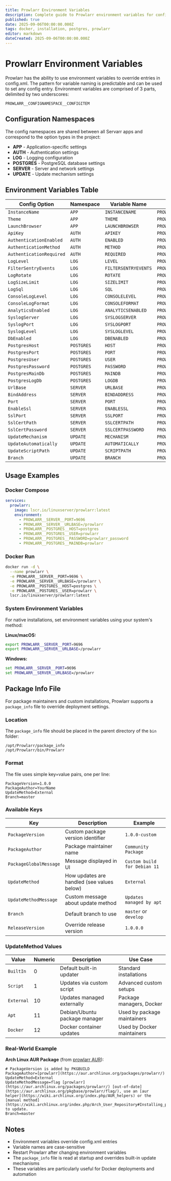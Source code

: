 ```yaml
---
title: Prowlarr Environment Variables
description: Complete guide to Prowlarr environment variables for configuration management including Docker, database, authentication, and server settings
published: true
date: 2025-09-06T00:00:00.000Z
tags: docker, installation, postgres, prowlarr
editor: markdown
dateCreated: 2025-09-06T00:00:00.000Z
---
```


# Prowlarr Environment Variables

Prowlarr has the ability to use environment variables to override entries in config.xml. The pattern for variable naming is predictable and can be used to set any config entry. Environment variables are comprised of 3 parts, delimited by two underscores:

`PROWLARR__CONFIGNAMESPACE__CONFIGITEM`

## Configuration Namespaces

The config namespaces are shared between all Servarr apps and correspond to the option types in the project:

- **APP** - Application-specific settings
- **AUTH** - Authentication settings
- **LOG** - Logging configuration
- **POSTGRES** - PostgreSQL database settings
- **SERVER** - Server and network settings
- **UPDATE** - Update mechanism settings

## Environment Variables Table

| Config Option            | Namespace  | Variable Name        | Full Environment Variable           |
| ------------------------ | ---------- | -------------------- | ----------------------------------- |
| `InstanceName`           | `APP`      | `INSTANCENAME`       | `PROWLARR__APP__INSTANCENAME`       |
| `Theme`                  | `APP`      | `THEME`              | `PROWLARR__APP__THEME`              |
| `LaunchBrowser`          | `APP`      | `LAUNCHBROWSER`      | `PROWLARR__APP__LAUNCHBROWSER`      |
| `ApiKey`                 | `AUTH`     | `APIKEY`             | `PROWLARR__AUTH__APIKEY`            |
| `AuthenticationEnabled`  | `AUTH`     | `ENABLED`            | `PROWLARR__AUTH__ENABLED`           |
| `AuthenticationMethod`   | `AUTH`     | `METHOD`             | `PROWLARR__AUTH__METHOD`            |
| `AuthenticationRequired` | `AUTH`     | `REQUIRED`           | `PROWLARR__AUTH__REQUIRED`          |
| `LogLevel`               | `LOG`      | `LEVEL`              | `PROWLARR__LOG__LEVEL`              |
| `FilterSentryEvents`     | `LOG`      | `FILTERSENTRYEVENTS` | `PROWLARR__LOG__FILTERSENTRYEVENTS` |
| `LogRotate`              | `LOG`      | `ROTATE`             | `PROWLARR__LOG__ROTATE`             |
| `LogSizeLimit`           | `LOG`      | `SIZELIMIT`          | `PROWLARR__LOG__SIZELIMIT`          |
| `LogSql`                 | `LOG`      | `SQL`                | `PROWLARR__LOG__SQL`                |
| `ConsoleLogLevel`        | `LOG`      | `CONSOLELEVEL`       | `PROWLARR__LOG__CONSOLELEVEL`       |
| `ConsoleLogFormat`       | `LOG`      | `CONSOLEFORMAT`      | `PROWLARR__LOG__CONSOLEFORMAT`      |
| `AnalyticsEnabled`       | `LOG`      | `ANALYTICSENABLED`   | `PROWLARR__LOG__ANALYTICSENABLED`   |
| `SyslogServer`           | `LOG`      | `SYSLOGSERVER`       | `PROWLARR__LOG__SYSLOGSERVER`       |
| `SyslogPort`             | `LOG`      | `SYSLOGPORT`         | `PROWLARR__LOG__SYSLOGPORT`         |
| `SyslogLevel`            | `LOG`      | `SYSLOGLEVEL`        | `PROWLARR__LOG__SYSLOGLEVEL`        |
| `DbEnabled`              | `LOG`      | `DBENABLED`          | `PROWLARR__LOG__DBENABLED`          |
| `PostgresHost`           | `POSTGRES` | `HOST`               | `PROWLARR__POSTGRES__HOST`          |
| `PostgresPort`           | `POSTGRES` | `PORT`               | `PROWLARR__POSTGRES__PORT`          |
| `PostgresUser`           | `POSTGRES` | `USER`               | `PROWLARR__POSTGRES__USER`          |
| `PostgresPassword`       | `POSTGRES` | `PASSWORD`           | `PROWLARR__POSTGRES__PASSWORD`      |
| `PostgresMainDb`         | `POSTGRES` | `MAINDB`             | `PROWLARR__POSTGRES__MAINDB`        |
| `PostgresLogDb`          | `POSTGRES` | `LOGDB`              | `PROWLARR__POSTGRES__LOGDB`         |
| `UrlBase`                | `SERVER`   | `URLBASE`            | `PROWLARR__SERVER__URLBASE`         |
| `BindAddress`            | `SERVER`   | `BINDADDRESS`        | `PROWLARR__SERVER__BINDADDRESS`     |
| `Port`                   | `SERVER`   | `PORT`               | `PROWLARR__SERVER__PORT`            |
| `EnableSsl`              | `SERVER`   | `ENABLESSL`          | `PROWLARR__SERVER__ENABLESSL`       |
| `SslPort`                | `SERVER`   | `SSLPORT`            | `PROWLARR__SERVER__SSLPORT`         |
| `SslCertPath`            | `SERVER`   | `SSLCERTPATH`        | `PROWLARR__SERVER__SSLCERTPATH`     |
| `SslCertPassword`        | `SERVER`   | `SSLCERTPASSWORD`    | `PROWLARR__SERVER__SSLCERTPASSWORD` |
| `UpdateMechanism`        | `UPDATE`   | `MECHANISM`          | `PROWLARR__UPDATE__MECHANISM`       |
| `UpdateAutomatically`    | `UPDATE`   | `AUTOMATICALLY`      | `PROWLARR__UPDATE__AUTOMATICALLY`   |
| `UpdateScriptPath`       | `UPDATE`   | `SCRIPTPATH`         | `PROWLARR__UPDATE__SCRIPTPATH`      |
| `Branch`                 | `UPDATE`   | `BRANCH`             | `PROWLARR__UPDATE__BRANCH`          |

## Usage Examples

### Docker Compose

```yaml
services:
  prowlarr:
    image: lscr.io/linuxserver/prowlarr:latest
    environment:
      - PROWLARR__SERVER__PORT=9696
      - PROWLARR__SERVER__URLBASE=/prowlarr
      - PROWLARR__POSTGRES__HOST=postgres
      - PROWLARR__POSTGRES__USER=prowlarr
      - PROWLARR__POSTGRES__PASSWORD=prowlarr_password
      - PROWLARR__POSTGRES__MAINDB=prowlarr
```

### Docker Run

```bash
docker run -d \
  --name prowlarr \
  -e PROWLARR__SERVER__PORT=9696 \
  -e PROWLARR__SERVER__URLBASE=/prowlarr \
  -e PROWLARR__POSTGRES__HOST=postgres \
  -e PROWLARR__POSTGRES__USER=prowlarr \
  lscr.io/linuxserver/prowlarr:latest
```

### System Environment Variables

For native installations, set environment variables using your system's method:

**Linux/macOS:**

```bash
export PROWLARR__SERVER__PORT=9696
export PROWLARR__SERVER__URLBASE=/prowlarr
```

**Windows:**

```cmd
set PROWLARR__SERVER__PORT=9696
set PROWLARR__SERVER__URLBASE=/prowlarr
```

## Package Info File

For package maintainers and custom installations, Prowlarr supports a `package_info` file to override deployment settings.

### Location

The `package_info` file should be placed in the parent directory of the `bin` folder:

```
/opt/Prowlarr/package_info
/opt/Prowlarr/bin/Prowlarr
```

### Format

The file uses simple key=value pairs, one per line:

```
PackageVersion=1.0.0
PackageAuthor=YourName
UpdateMethod=External
Branch=master
```

### Available Keys

| Key | Description | Example |
|-----|-------------|---------|
| `PackageVersion` | Custom package version identifier | `1.0.0-custom` |
| `PackageAuthor` | Package maintainer name | `Community Package` |
| `PackageGlobalMessage` | Message displayed in UI | `Custom build for Debian 11` |
| `UpdateMethod` | How updates are handled (see values below) | `External` |
| `UpdateMethodMessage` | Custom message about update method | `Updates managed by apt` |
| `Branch` | Default branch to use | `master` or `develop` |
| `ReleaseVersion` | Override release version | `1.0.0.0` |

### UpdateMethod Values

| Value | Numeric | Description | Use Case |
|-------|---------|-------------|----------|
| `BuiltIn` | 0 | Default built-in updater | Standard installations |
| `Script` | 1 | Updates via custom script | Advanced custom setups |
| `External` | 10 | Updates managed externally | Package managers, Docker |
| `Apt` | 11 | Debian/Ubuntu package manager | Used by package maintainers |
| `Docker` | 12 | Docker container updates | Used by Docker maintainers |

### Real-World Example

**Arch Linux AUR Package** (from [prowlarr AUR](https://aur.archlinux.org/packages/prowlarr/)):
```
# PackageVersion is added by PKGBUILD
PackageAuthor=[prowlarr](https://aur.archlinux.org/packages/prowlarr/)
UpdateMethod=External
UpdateMethodMessage=flag [prowlarr](https://aur.archlinux.org/packages/prowlarr/) [out-of-date](https://aur.archlinux.org/pkgbase/prowlarr/flag/), use an [aur helper](https://wiki.archlinux.org/index.php/AUR_helpers) or the [manual method](https://wiki.archlinux.org/index.php/Arch_User_Repository#Installing_packages) to update.
Branch=master
```

## Notes

- Environment variables override config.xml entries
- Variable names are case-sensitive
- Restart Prowlarr after changing environment variables
- The `package_info` file is read at startup and overrides built-in update mechanisms
- These variables are particularly useful for Docker deployments and automation
